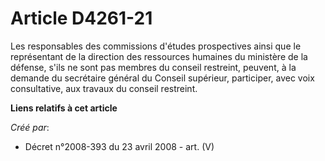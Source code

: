 # Article D4261-21

Les responsables des commissions d'études prospectives ainsi que le représentant de la direction des ressources humaines du
ministère de la défense, s'ils ne sont pas membres du conseil restreint, peuvent, à la demande du secrétaire général du
Conseil supérieur, participer, avec voix consultative, aux travaux du conseil restreint.

**Liens relatifs à cet article**

_Créé par_:

  - Décret n°2008-393 du 23 avril 2008 - art. (V)
